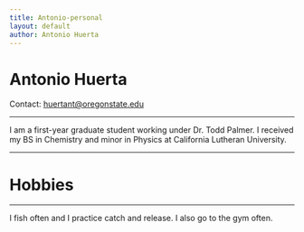 ```yaml
---
title: Antonio-personal
layout: default
author: Antonio Huerta
---
```

# Antonio Huerta
Contact: huertant@oregonstate.edu

---

I am a first-year graduate student working under Dr. Todd Palmer. 
I received my BS in Chemistry and minor in Physics at California Lutheran University.

---

# Hobbies
--------------
I fish often and I practice catch and release.
I also go to the gym often. 
